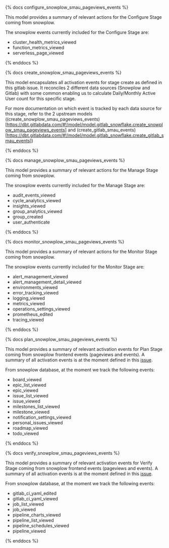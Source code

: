 {% docs configure_snowplow_smau_pageviews_events %}

This model provides a summary of relevant actions for the Configure Stage coming from snowplow.

The snowplow events currently included for the Configure Stage are:
* cluster_health_metrics_viewed
* function_metrics_viewed
* serverless_page_viewed

{% enddocs %}


{% docs create_snowplow_smau_pageviews_events %}

This model encapsulates all activation events for stage create as defined in this gitlab issue. It reconciles 2 different data sources (Snowplow and Gitlab) with some common enabling us to calculate Daily/Monthly Active User count for this specific stage.

For more documentation on which event is tracked by each data source for this stage, refer to the 2 upstream models ((create_snowplow_smau_pageviews_events)[https://dbt.gitlabdata.com/#!/model/model.gitlab_snowflake.create_snowplow_smau_pageviews_events] and (create_gitlab_smau_events)[https://dbt.gitlabdata.com/#!/model/model.gitlab_snowflake.create_gitlab_smau_events])

{% enddocs %}


{% docs manage_snowplow_smau_pageviews_events %}

This model provides a summary of relevant actions for the Manage Stage coming from snowplow.

The snowplow events currently included for the Manage Stage are:
* audit_events_viewed
* cycle_analytics_viewed
* insights_viewed
* group_analytics_viewed
* group_created
* user_authenticate

{% enddocs %}


{% docs monitor_snowplow_smau_pageviews_events %}

This model provides a summary of relevant actions for the Monitor Stage coming from snowplow.

The snowplow events currently included for the Monitor Stage are:
* alert_management_viewed
* alert_management_detail_viewed
* environments_viewed
* error_tracking_viewed
* logging_viewed
* metrics_viewed
* operations_settings_viewed
* prometheus_edited
* tracing_viewed

{% enddocs %}

{% docs plan_snowplow_smau_pageviews_events %}

This model provides a summary of relevant activation events for Plan Stage coming from snowplow frontend events (pageviews and events). A summary of all activation events is at the moment defined in this [issue](https://gitlab.com/gitlab-org/telemetry/issues/48).

From snowplow database, at the moment we track the following events:

* board_viewed
* epic_list_viewed
* epic_viewed
* issue_list_viewed
* issue_viewed
* milestones_list_viewed
* milestone_viewed
* notification_settings_viewed
* personal_issues_viewed
* roadmap_viewed
* todo_viewed

{% enddocs %}

{% docs verify_snowplow_smau_pageviews_events %}

This model provides a summary of relevant activation events for Verify Stage coming from snowplow frontend events (pageviews and events). A summary of all activation events is at the moment defined in this [issue](https://gitlab.com/gitlab-org/telemetry/issues/50).

From snowplow database, at the moment we track the following events:

* gitlab_ci_yaml_edited
* gitlab_ci_yaml_viewed
* job_list_viewed
* job_viewed
* pipeline_charts_viewed
* pipeline_list_viewed
* pipeline_schedules_viewed
* pipeline_viewed

{% enddocs %}
